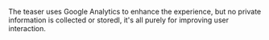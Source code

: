 The teaser uses Google Analytics to enhance the experience, but no private information is collected or storedl, it's all purely for improving user interaction.
